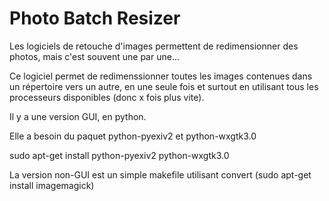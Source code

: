 # Photo Batch Resizer

Les logiciels de retouche d'images permettent de redimensionner des photos, mais c'est souvent une par une...

Ce logiciel permet de redimenssionner toutes les images contenues dans un répertoire vers un autre, en une seule fois
et surtout en utilisant tous les processeurs disponibles (donc x fois plus vite).

Il y a une version GUI, en python.

Elle a besoin du paquet python-pyexiv2 et python-wxgtk3.0

sudo apt-get install python-pyexiv2 python-wxgtk3.0

La version non-GUI est un simple makefile utilisant convert (sudo apt-get install imagemagick)

